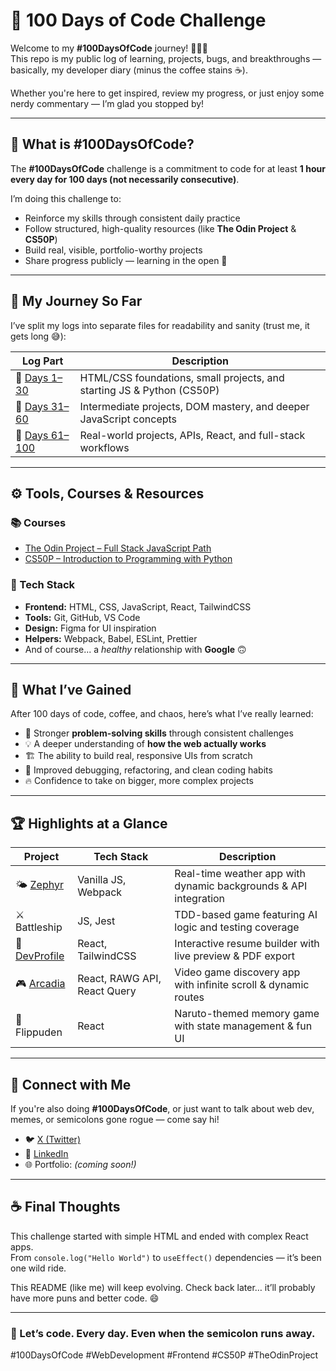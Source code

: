 # 💯 100 Days of Code Challenge

Welcome to my **#100DaysOfCode** journey! 👨‍💻🚀  
This repo is my public log of learning, projects, bugs, and breakthroughs — basically, my developer diary (minus the coffee stains ☕).

Whether you're here to get inspired, review my progress, or just enjoy some nerdy commentary — I’m glad you stopped by!

---

## 📅 What is #100DaysOfCode?

The **#100DaysOfCode** challenge is a commitment to code for at least **1 hour every day for 100 days (not necessarily consecutive)**.

I’m doing this challenge to:

- Reinforce my skills through consistent daily practice
- Follow structured, high-quality resources (like **The Odin Project** & **CS50P**)
- Build real, visible, portfolio-worthy projects
- Share progress publicly — learning in the open 🌱

---

## 🧭 My Journey So Far

I’ve split my logs into separate files for readability and sanity (trust me, it gets long 😅):

| Log Part                         | Description                                                            |
| -------------------------------- | ---------------------------------------------------------------------- |
| 📘 [Days 1–30](./day01-30.md)    | HTML/CSS foundations, small projects, and starting JS & Python (CS50P) |
| 📗 [Days 31–60](./day31-60.md)   | Intermediate projects, DOM mastery, and deeper JavaScript concepts     |
| 📙 [Days 61–100](./day61-100.md) | Real-world projects, APIs, React, and full-stack workflows             |

---

## ⚙️ Tools, Courses & Resources

### 📚 Courses

- [The Odin Project – Full Stack JavaScript Path](https://www.theodinproject.com/)
- [CS50P – Introduction to Programming with Python](https://cs50.harvard.edu/python/)

### 🧰 Tech Stack

- **Frontend:** HTML, CSS, JavaScript, React, TailwindCSS
- **Tools:** Git, GitHub, VS Code
- **Design:** Figma for UI inspiration
- **Helpers:** Webpack, Babel, ESLint, Prettier
- And of course... a _healthy_ relationship with **Google** 🙃

---

## 🚀 What I’ve Gained

After 100 days of code, coffee, and chaos, here’s what I’ve really learned:

- 🧠 Stronger **problem-solving skills** through consistent challenges
- 💡 A deeper understanding of **how the web actually works**
- 🏗️ The ability to build real, responsive UIs from scratch
- 🐞 Improved debugging, refactoring, and clean coding habits
- 🔥 Confidence to take on bigger, more complex projects

---

## 🏆 Highlights at a Glance

| Project                                                   | Tech Stack                   | Description                                                      |
| --------------------------------------------------------- | ---------------------------- | ---------------------------------------------------------------- |
| 🌤️ [Zephyr](https://devxsameer.github.io/zephyr/)         | Vanilla JS, Webpack          | Real-time weather app with dynamic backgrounds & API integration |
| ⚔️ Battleship                                             | JS, Jest                     | TDD-based game featuring AI logic and testing coverage           |
| 🧾 [DevProfile](https://github.com/devxsameer/devprofile) | React, TailwindCSS           | Interactive resume builder with live preview & PDF export        |
| 🎮 [Arcadia](https://github.com/devxsameer/arcadia)       | React, RAWG API, React Query | Video game discovery app with infinite scroll & dynamic routes   |
| 🍥 Flippuden                                              | React                        | Naruto-themed memory game with state management & fun UI         |

---

## 📌 Connect with Me

If you're also doing **#100DaysOfCode**, or just want to talk about web dev, memes, or semicolons gone rogue — come say hi!

- 🐦 [X (Twitter)](https://x.com/devxsameer)
- 💼 [LinkedIn](https://www.linkedin.com/in/devxsameer/)
- 🌐 Portfolio: _(coming soon!)_

---

## ☕ Final Thoughts

This challenge started with simple HTML and ended with complex React apps.  
From `console.log("Hello World")` to `useEffect()` dependencies — it’s been one wild ride.

This README (like me) will keep evolving. Check back later… it’ll probably have more puns and better code. 😄

---

### 📣 Let’s code. Every day. Even when the semicolon runs away.

#100DaysOfCode #WebDevelopment #Frontend #CS50P #TheOdinProject
